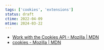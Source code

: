 ```yaml
---
tags: ['cookies', 'extensions']
status: draft
ctime: 2022-04-09
mtime: 2024-03-22
---
```


- [Work with the Cookies API - Mozilla | MDN](https://developer.mozilla.org/en-US/docs/Mozilla/Add-ons/WebExtensions/Work_with_the_Cookies_API)
- [cookies - Mozilla | MDN](https://developer.mozilla.org/en-US/docs/Mozilla/Add-ons/WebExtensions/API/cookies)